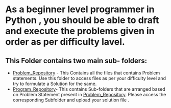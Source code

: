 # As a beginner level programmer in Python , you should be able to draft and execute the problems given in order as per difficulty lavel.

## This Folder contains two main sub- folders:
* [Problem_Repository](https://github.com/satyaki94/-Python_Program_for_fundamentals/tree/master/Probelm_Repository) - This Contains all the files that contains Problem statements. Use this folder to access files as per your difficulty level and try to formulate a Solution for the same. 
* [Program_Repository](https://github.com/satyaki94/-Python_Program_for_fundamentals/tree/master/Program%20Repository)- This contains Sub-folders that are arranged based on Problem Statement present in [Problem_Repository](https://github.com/satyaki94/-Python_Program_for_fundamentals/tree/master/Probelm_Repository). Please access the corresponding Subfolder and upload your solution file .
